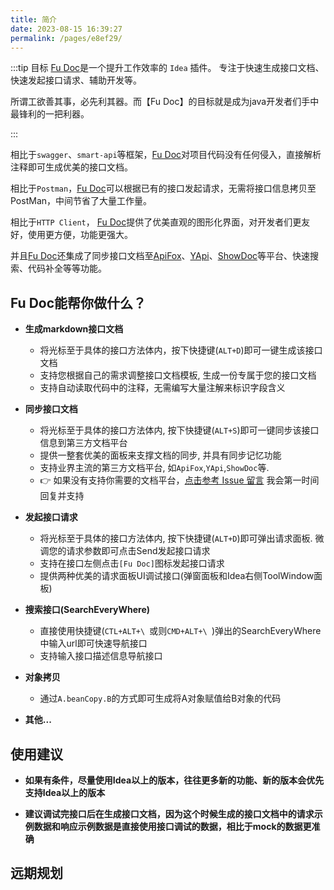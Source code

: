 ```yaml
---
title: 简介
date: 2023-08-15 16:39:27
permalink: /pages/e8ef29/
---
```



:::tip 目标
[Fu Doc](https://github.com/baomidou/mybatis-plus)是一个提升工作效率的 `Idea` 插件。 专注于快速生成接口文档、快速发起接口请求、辅助开发等。 

所谓工欲善其事，必先利其器。而【Fu Doc】的目标就是成为java开发者们手中最锋利的一把利器。

:::

相比于`swagger`、`smart-api`等框架，[Fu Doc](https://github.com/baomidou/mybatis-plus)对项目代码没有任何侵入，直接解析注释即可生成优美的接口文档。

相比于`Postman`，[Fu Doc](https://github.com/baomidou/mybatis-plus)可以根据已有的接口发起请求，无需将接口信息拷贝至PostMan，中间节省了大量工作量。

相比于`HTTP Client`， [Fu Doc](https://github.com/baomidou/mybatis-plus)提供了优美直观的图形化界面，对开发者们更友好，使用更方便，功能更强大。

并且[Fu Doc](https://github.com/baomidou/mybatis-plus)还集成了同步接口文档至[ApiFox](https://apifox.com/)、[YApi](http://yapi.mglicai.com/)、[ShowDoc](https://www.showdoc.com.cn/)等平台、快速搜索、代码补全等等功能。



## Fu Doc能帮你做什么？


- **生成markdown接口文档**
    - 将光标至于具体的接口方法体内，按下快捷键(`ALT+D`)即可一键生成该接口文档
    - 支持您根据自己的需求调整接口文档模板, 生成一份专属于您的接口文档
    - 支持自动读取代码中的注释，无需编写大量注解来标识字段含义

- **同步接口文档**
    - 将光标至于具体的接口方法体内, 按下快捷键(`ALT+S`)即可一键同步该接口信息到第三方文档平台
    - 提供一整套优美的面板来支撑文档的同步, 并具有同步记忆功能
    - 支持业界主流的第三方文档平台, 如`ApiFox`,`YApi`,`ShowDoc`等.  
    - 👉 如果没有支持你需要的文档平台，[点击参考 Issue 留言](https://github.com/baomidou/mybatis-plus/pull/1550/files) 我会第一时间回复并支持

- **发起接口请求**
    - 将光标至于具体的接口方法体内, 按下快捷键(`ALT+D`)即可弹出请求面板. 微调您的请求参数即可点击Send发起接口请求
    - 支持在接口左侧点击`[Fu Doc]`图标发起接口请求
    - 提供两种优美的请求面板UI调试接口(弹窗面板和Idea右侧ToolWindow面板)


- **搜索接口(SearchEveryWhere)**
    - 直接使用快捷键(`CTL+ALT+\ `或则`CMD+ALT+\ `)弹出的SearchEveryWhere中输入url即可快速导航接口
    - 支持输入接口描述信息导航接口

- **对象拷贝**
    - 通过`A.beanCopy.B`的方式即可生成将A对象赋值给B对象的代码

- **其他...**



## 使用建议

- **如果有条件，尽量使用Idea<Badge text="2022 +" />以上的版本，往往更多新的功能、新的版本会优先支持Idea<Badge text="2022 +" />以上的版本**

- **建议调试完接口后在生成接口文档，因为这个时候生成的接口文档中的请求示例数据和响应示例数据是直接使用接口调试的数据，相比于mock的数据更准确**




## 远期规划